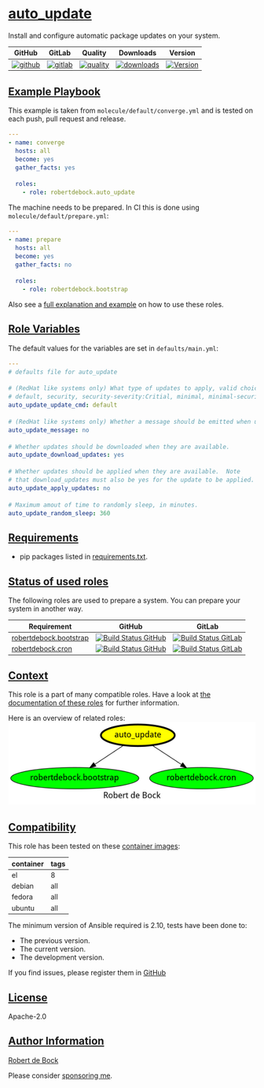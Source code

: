 # [auto_update](#auto_update)

Install and configure automatic package updates on your system.

|GitHub|GitLab|Quality|Downloads|Version|
|------|------|-------|---------|-------|
|[![github](https://github.com/robertdebock/ansible-role-auto_update/workflows/Ansible%20Molecule/badge.svg)](https://github.com/robertdebock/ansible-role-auto_update/actions)|[![gitlab](https://gitlab.com/robertdebock/ansible-role-auto_update/badges/master/pipeline.svg)](https://gitlab.com/robertdebock/ansible-role-auto_update)|[![quality](https://img.shields.io/ansible/quality/45501)](https://galaxy.ansible.com/robertdebock/auto_update)|[![downloads](https://img.shields.io/ansible/role/d/45501)](https://galaxy.ansible.com/robertdebock/auto_update)|[![Version](https://img.shields.io/github/release/robertdebock/ansible-role-auto_update.svg)](https://github.com/robertdebock/ansible-role-auto_update/releases/)|

## [Example Playbook](#example-playbook)

This example is taken from `molecule/default/converge.yml` and is tested on each push, pull request and release.
```yaml
---
- name: converge
  hosts: all
  become: yes
  gather_facts: yes

  roles:
    - role: robertdebock.auto_update
```

The machine needs to be prepared. In CI this is done using `molecule/default/prepare.yml`:
```yaml
---
- name: prepare
  hosts: all
  become: yes
  gather_facts: no

  roles:
    - role: robertdebock.bootstrap
```

Also see a [full explanation and example](https://robertdebock.nl/how-to-use-these-roles.html) on how to use these roles.

## [Role Variables](#role-variables)

The default values for the variables are set in `defaults/main.yml`:
```yaml
---
# defaults file for auto_update

# (RedHat like systems only) What type of updates to apply, valid choices are:
# default, security, security-severity:Critial, minimal, minimal-security, minimal-security-severity:Critical
auto_update_update_cmd: default

# (RedHat like systems only) Whether a message should be emitted when updates are available, were downloaded, or applied.
auto_update_message: no

# Whether updates should be downloaded when they are available.
auto_update_download_updates: yes

# Whether updates should be applied when they are available.  Note
# that download_updates must also be yes for the update to be applied.
auto_update_apply_updates: no

# Maximum amout of time to randomly sleep, in minutes.
auto_update_random_sleep: 360
```

## [Requirements](#requirements)

- pip packages listed in [requirements.txt](https://github.com/robertdebock/ansible-role-auto_update/blob/master/requirements.txt).

## [Status of used roles](#status-of-requirements)

The following roles are used to prepare a system. You can prepare your system in another way.

| Requirement | GitHub | GitLab |
|-------------|--------|--------|
|[robertdebock.bootstrap](https://galaxy.ansible.com/robertdebock/bootstrap)|[![Build Status GitHub](https://github.com/robertdebock/ansible-role-bootstrap/workflows/Ansible%20Molecule/badge.svg)](https://github.com/robertdebock/ansible-role-bootstrap/actions)|[![Build Status GitLab ](https://gitlab.com/robertdebock/ansible-role-bootstrap/badges/master/pipeline.svg)](https://gitlab.com/robertdebock/ansible-role-bootstrap)|
|[robertdebock.cron](https://galaxy.ansible.com/robertdebock/cron)|[![Build Status GitHub](https://github.com/robertdebock/ansible-role-cron/workflows/Ansible%20Molecule/badge.svg)](https://github.com/robertdebock/ansible-role-cron/actions)|[![Build Status GitLab ](https://gitlab.com/robertdebock/ansible-role-cron/badges/master/pipeline.svg)](https://gitlab.com/robertdebock/ansible-role-cron)|

## [Context](#context)

This role is a part of many compatible roles. Have a look at [the documentation of these roles](https://robertdebock.nl/) for further information.

Here is an overview of related roles:
![dependencies](https://raw.githubusercontent.com/robertdebock/ansible-role-auto_update/png/requirements.png "Dependencies")

## [Compatibility](#compatibility)

This role has been tested on these [container images](https://hub.docker.com/u/robertdebock):

|container|tags|
|---------|----|
|el|8|
|debian|all|
|fedora|all|
|ubuntu|all|

The minimum version of Ansible required is 2.10, tests have been done to:

- The previous version.
- The current version.
- The development version.


If you find issues, please register them in [GitHub](https://github.com/robertdebock/ansible-role-auto_update/issues)

## [License](#license)

Apache-2.0

## [Author Information](#author-information)

[Robert de Bock](https://robertdebock.nl/)

Please consider [sponsoring me](https://github.com/sponsors/robertdebock).
